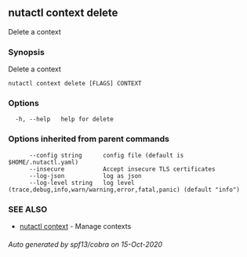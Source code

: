 ## nutactl context delete

Delete a context

### Synopsis

Delete a context

```
nutactl context delete [FLAGS] CONTEXT
```

### Options

```
  -h, --help   help for delete
```

### Options inherited from parent commands

```
      --config string      config file (default is $HOME/.nutactl.yaml)
      --insecure           Accept insecure TLS certificates
      --log-json           log as json
      --log-level string   log level (trace,debug,info,warn/warning,error,fatal,panic) (default "info")
```

### SEE ALSO

* [nutactl context](nutactl_context.md)	 - Manage contexts

###### Auto generated by spf13/cobra on 15-Oct-2020
